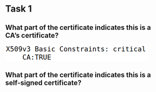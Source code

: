# Task 1
## What part of the certificate indicates this is a CA’s certificate?
![](task1.1.png)
## What part of the certificate indicates this is a self-signed certificate?
